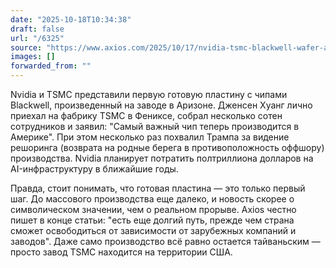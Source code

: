 ```yaml
---
date: "2025-10-18T10:34:38"
draft: false
url: "/6325"
source: "https://www.axios.com/2025/10/17/nvidia-tsmc-blackwell-wafer-arizona"
images: []
forwarded_from: ""
---
```


Nvidia и TSMC представили первую готовую пластину с чипами Blackwell, произведенный на заводе в Аризоне. Дженсен Хуанг лично приехал на фабрику TSMC в Фениксе, собрал несколько сотен сотрудников и заявил: "Самый важный чип теперь производится в Америке". При этом несколько раз похвалил Трампа за видение решоринга (возврата на родные берега в противоположность оффшору) производства. Nvidia планирует потратить полтриллиона долларов на AI-инфраструктуру в ближайшие годы.

Правда, стоит понимать, что готовая пластина — это только первый шаг. До массового производства еще далеко, и новость скорее о символическом значении, чем о реальном прорыве. Axios честно пишет в конце статьи: "есть еще долгий путь, прежде чем страна сможет освободиться от зависимости от зарубежных компаний и заводов". Даже само производство всё равно остается тайваньским — просто завод TSMC находится на территории США.